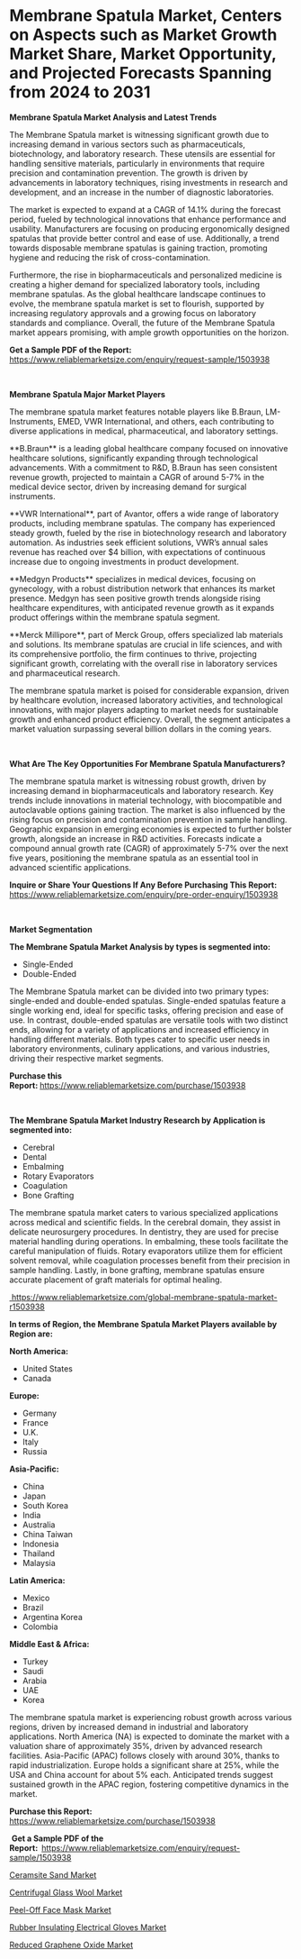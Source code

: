 <p><h1>Membrane Spatula Market, Centers on Aspects such as Market Growth Market Share, Market Opportunity, and Projected Forecasts Spanning from 2024 to 2031</h1></p><p><strong>Membrane Spatula Market Analysis and Latest Trends</strong></p>
<p><p>The Membrane Spatula market is witnessing significant growth due to increasing demand in various sectors such as pharmaceuticals, biotechnology, and laboratory research. These utensils are essential for handling sensitive materials, particularly in environments that require precision and contamination prevention. The growth is driven by advancements in laboratory techniques, rising investments in research and development, and an increase in the number of diagnostic laboratories.</p><p>The market is expected to expand at a CAGR of 14.1% during the forecast period, fueled by technological innovations that enhance performance and usability. Manufacturers are focusing on producing ergonomically designed spatulas that provide better control and ease of use. Additionally, a trend towards disposable membrane spatulas is gaining traction, promoting hygiene and reducing the risk of cross-contamination.</p><p>Furthermore, the rise in biopharmaceuticals and personalized medicine is creating a higher demand for specialized laboratory tools, including membrane spatulas. As the global healthcare landscape continues to evolve, the membrane spatula market is set to flourish, supported by increasing regulatory approvals and a growing focus on laboratory standards and compliance. Overall, the future of the Membrane Spatula market appears promising, with ample growth opportunities on the horizon.</p></p>
<p><strong>Get a Sample PDF of the Report:&nbsp;</strong> <a href="https://www.reliablemarketsize.com/enquiry/request-sample/1503938?utm_campaign=1133&utm_medium=2&utm_source=Github&utm_content=ia&utm_term=27092024&utm_id=membrane-spatula">https://www.reliablemarketsize.com/enquiry/request-sample/1503938</a></p>
<p>&nbsp;</p>
<p><strong>Membrane Spatula Major Market Players</strong></p>
<p><p>The membrane spatula market features notable players like B.Braun, LM-Instruments, EMED, VWR International, and others, each contributing to diverse applications in medical, pharmaceutical, and laboratory settings.</p><p>**B.Braun** is a leading global healthcare company focused on innovative healthcare solutions, significantly expanding through technological advancements. With a commitment to R&D, B.Braun has seen consistent revenue growth, projected to maintain a CAGR of around 5-7% in the medical device sector, driven by increasing demand for surgical instruments.</p><p>**VWR International**, part of Avantor, offers a wide range of laboratory products, including membrane spatulas. The company has experienced steady growth, fueled by the rise in biotechnology research and laboratory automation. As industries seek efficient solutions, VWR’s annual sales revenue has reached over $4 billion, with expectations of continuous increase due to ongoing investments in product development.</p><p>**Medgyn Products** specializes in medical devices, focusing on gynecology, with a robust distribution network that enhances its market presence. Medgyn has seen positive growth trends alongside rising healthcare expenditures, with anticipated revenue growth as it expands product offerings within the membrane spatula segment.</p><p>**Merck Millipore**, part of Merck Group, offers specialized lab materials and solutions. Its membrane spatulas are crucial in life sciences, and with its comprehensive portfolio, the firm continues to thrive, projecting significant growth, correlating with the overall rise in laboratory services and pharmaceutical research.</p><p>The membrane spatula market is poised for considerable expansion, driven by healthcare evolution, increased laboratory activities, and technological innovations, with major players adapting to market needs for sustainable growth and enhanced product efficiency. Overall, the segment anticipates a market valuation surpassing several billion dollars in the coming years.</p></p>
<p>&nbsp;</p>
<p><strong>What Are The Key Opportunities For Membrane Spatula Manufacturers?</strong></p>
<p><p>The membrane spatula market is witnessing robust growth, driven by increasing demand in biopharmaceuticals and laboratory research. Key trends include innovations in material technology, with biocompatible and autoclavable options gaining traction. The market is also influenced by the rising focus on precision and contamination prevention in sample handling. Geographic expansion in emerging economies is expected to further bolster growth, alongside an increase in R&D activities. Forecasts indicate a compound annual growth rate (CAGR) of approximately 5-7% over the next five years, positioning the membrane spatula as an essential tool in advanced scientific applications.</p></p>
<p><strong>Inquire or Share Your Questions If Any Before Purchasing This Report:</strong> <a href="https://www.reliablemarketsize.com/enquiry/pre-order-enquiry/1503938?utm_campaign=1133&utm_medium=2&utm_source=Github&utm_content=ia&utm_term=27092024&utm_id=membrane-spatula">https://www.reliablemarketsize.com/enquiry/pre-order-enquiry/1503938</a></p>
<p>&nbsp;</p>
<p><strong>Market Segmentation</strong></p>
<p><strong>The Membrane Spatula Market Analysis by types is segmented into:</strong></p>
<p><ul><li>Single-Ended</li><li>Double-Ended</li></ul></p>
<p><p>The Membrane Spatula market can be divided into two primary types: single-ended and double-ended spatulas. Single-ended spatulas feature a single working end, ideal for specific tasks, offering precision and ease of use. In contrast, double-ended spatulas are versatile tools with two distinct ends, allowing for a variety of applications and increased efficiency in handling different materials. Both types cater to specific user needs in laboratory environments, culinary applications, and various industries, driving their respective market segments.</p></p>
<p><strong>Purchase this Report:&nbsp;</strong><a href="https://www.reliablemarketsize.com/purchase/1503938?utm_campaign=1133&utm_medium=2&utm_source=Github&utm_content=ia&utm_term=27092024&utm_id=membrane-spatula">https://www.reliablemarketsize.com/purchase/1503938</a></p>
<p>&nbsp;</p>
<p><strong>The Membrane Spatula Market Industry Research by Application is segmented into:</strong></p>
<p><ul><li>Cerebral</li><li>Dental</li><li>Embalming</li><li>Rotary Evaporators</li><li>Coagulation</li><li>Bone Grafting</li></ul></p>
<p><p>The membrane spatula market caters to various specialized applications across medical and scientific fields. In the cerebral domain, they assist in delicate neurosurgery procedures. In dentistry, they are used for precise material handling during operations. In embalming, these tools facilitate the careful manipulation of fluids. Rotary evaporators utilize them for efficient solvent removal, while coagulation processes benefit from their precision in sample handling. Lastly, in bone grafting, membrane spatulas ensure accurate placement of graft materials for optimal healing.</p></p>
<p><a href="https://www.reliablemarketsize.com/global-membrane-spatula-market-r1503938?utm_campaign=1133&utm_medium=2&utm_source=Github&utm_content=ia&utm_term=27092024&utm_id=membrane-spatula">&nbsp;https://www.reliablemarketsize.com/global-membrane-spatula-market-r1503938</a></p>
<p><strong>In terms of Region, the Membrane Spatula Market Players available by Region are:</strong></p>
<p>
    <p> <strong> North America: </strong>
        <ul>
            <li>United States</li>
            <li>Canada</li>
        </ul>
        </p> 
    <p> <strong> Europe: </strong>
        <ul>
            <li>Germany</li>
            <li>France</li>
            <li>U.K.</li>
            <li>Italy</li>
            <li>Russia</li>
        </ul>
        </p> 
    <p> <strong> Asia-Pacific: </strong>
        <ul>
            <li>China</li>
            <li>Japan</li>
            <li>South Korea</li>
            <li>India</li>
            <li>Australia</li>
            <li>China Taiwan</li>
            <li>Indonesia</li>
            <li>Thailand</li>
            <li>Malaysia</li>
        </ul>
        </p> 
    <p> <strong> Latin America: </strong>
        <ul>
            <li>Mexico</li>
            <li>Brazil</li>
            <li>Argentina Korea</li>
            <li>Colombia</li>
        </ul>
        </p> 
    <p> <strong> Middle East & Africa: </strong>
        <ul>
            <li>Turkey</li>
            <li>Saudi</li>
            <li>Arabia</li>
            <li>UAE</li>
            <li>Korea</li>
        </ul>
    </p>
    </p>
<p><p>The membrane spatula market is experiencing robust growth across various regions, driven by increased demand in industrial and laboratory applications. North America (NA) is expected to dominate the market with a valuation share of approximately 35%, driven by advanced research facilities. Asia-Pacific (APAC) follows closely with around 30%, thanks to rapid industrialization. Europe holds a significant share at 25%, while the USA and China account for about 5% each. Anticipated trends suggest sustained growth in the APAC region, fostering competitive dynamics in the market.</p></p>
<p><strong>Purchase this Report: </strong><a href="https://www.reliablemarketsize.com/purchase/1503938?utm_campaign=1133&utm_medium=2&utm_source=Github&utm_content=ia&utm_term=27092024&utm_id=membrane-spatula">https://www.reliablemarketsize.com/purchase/1503938</a></p>
<p>&nbsp;<strong>Get a Sample PDF of the Report:&nbsp;&nbsp;</strong><a href="https://www.reliablemarketsize.com/enquiry/request-sample/1503938?utm_campaign=1133&utm_medium=2&utm_source=Github&utm_content=ia&utm_term=27092024&utm_id=membrane-spatula">https://www.reliablemarketsize.com/enquiry/request-sample/1503938</a></p>
<p><strong></strong></p>
<p><p><a href="https://www.linkedin.com/pulse/global-ceramsite-sand-industry-types-applications-ubimc?utm_campaign=1133&utm_medium=2&utm_source=Github&utm_content=ia&utm_term=27092024&utm_id=membrane-spatula">Ceramsite Sand Market</a></p><p><a href="https://www.linkedin.com/pulse/global-centrifugal-glass-wool-market-product-type-application-f29vc?utm_campaign=1133&utm_medium=2&utm_source=Github&utm_content=ia&utm_term=27092024&utm_id=membrane-spatula">Centrifugal Glass Wool Market</a></p><p><a href="https://issuu.com/reportprime-2/docs/peel-off-face-mask-market-size-2030_672870409ec86d?utm_campaign=1133&utm_medium=2&utm_source=Github&utm_content=ia&utm_term=27092024&utm_id=membrane-spatula">Peel-Off Face Mask Market</a></p><p><a href="https://issuu.com/reportprime-2/docs/rubber-insulating-electrical-gloves_af5fbf78064e46?utm_campaign=1133&utm_medium=2&utm_source=Github&utm_content=ia&utm_term=27092024&utm_id=membrane-spatula">Rubber Insulating Electrical Gloves Market</a></p><p><a href="https://www.linkedin.com/pulse/reduced-graphene-oxide-market-share-analysis-growth-trends-7dg7f?trackingId=Z3uspnWRSA%2BaA18qicn98Q%3D%3D&utm_campaign=1133&utm_medium=2&utm_source=Github&utm_content=ia&utm_term=27092024&utm_id=membrane-spatula">Reduced Graphene Oxide Market</a></p></p>